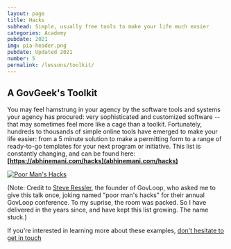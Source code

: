 ```yaml
---
layout: page
title: Hacks
subhead: Simple, usually free tools to make your life much easier
categories: Academy
pubdate: 2021
img: pia-header.png
pubdate: Updated 2021
number: 5
permalink: /lessons/toolkit/
---
```

## A GovGeek's Toolkit

You may feel hamstrung in your agency by the software tools and systems your agency has procured: very sophisticated and customized software -- that may sometimes feel more like a cage than a toolkit. Fortunately, hundreds to thousands of simple online tools have emerged to make your life easier: from a 5 minute solution to make a permitting form to a range of ready-to-go templates for your next program or initiative. This list is constantly changing, and can be found here: **[https://abhinemani.com/hacks](abhinemani.com/hacks)**

[![Poor Man's Hacks]({{site.url}}/img/hacks-example.jpg)](https://abhinemani.com/hacks/)

(Note: Credit to [Steve Ressler](https://twitter.com/@steveressler), the founder of GovLoop, who asked me to give this talk once, joking named "poor man's hacks" for their annual GovLoop conference. To my suprise, the room was packed. So I have delivered in the years since, and have kept this list growing. The name stuck.)

If you're interested in learning more about these examples, <a href="mailto:abhi.nemani@gmail.com">don't hesitate to get in touch</a>